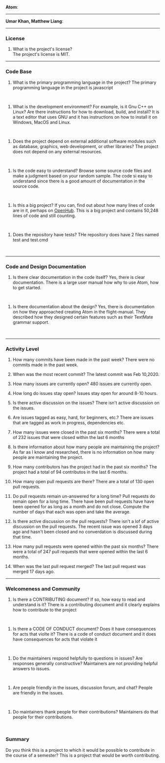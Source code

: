**Atom**:


---

**Umar Khan, Matthew Liang**:


---


### License

1. What is the project's license?<br>
The project's license is MIT.

---

### Code Base


1. What is the primary programming language in the project?
The primary programming language in the project is javascript
<br>

1. What is the development environment? For example, is it Gnu C++ on Linux?
Are there instructions for how to download, build, and install?
It is a text editor that uses GNU and it has instructions on how to install it on Windows, MacOS and Linux.
<br>

1. Does the project depend on external additional software modules such as
database,  graphics, web development, or other libraries?
The project does not depend on any external resources.
<br>

1. Is the code easy to understand? Browse some source code files and make
a judgment based on your random sample.
The code si easy to understand since there is a good amount of documentation in the source code.
<br>

1. Is this a big project? If you can, find out about how many lines of code
are in it, perhaps on [OpenHub](https://www.openhub.net/).
This is a big project and contains 50,248 lines of code and still counting.
<br>


1. Does the repository have tests?
THe repository does have 2 files named test and test.cmd
<br>


---

### Code and Design Documentation
1. Is there clear documentation in the code itself?
Yes, there is clear documentation. There is a large user manual how why to use Atom, how to get started. 
<br>


1. Is there documentation about the design?
Yes, there is documentation on how they approached creating Atom in the flight-manual. They described how they designed certain features such as their TextMate grammar support.
<br>


---


### Activity Level


1. How many commits have been made in the past week?
There were no commits made in the past week.

1. When was the most recent commit?
The latest commit was Feb 10,2020.

1. How many issues are currently open?
480 issues are currently open.

1. How long do issues stay open?
Issues stay open for around 8-10 hours.

1. Is there active discussion on the issues?
There isn't active discussion on the issues.

1. Are issues tagged as easy, hard, for beginners, etc.?
There are issues that are tagged as work in progress, dependencies etc.

1. How many issues were closed in the past six months?
There were a total of 232 issues that were closed within the last 6 months

1. Is there information about how many people are maintaining the project?
As far as I know and researched, there is no information on how many people are maintaining the project.

1. How many contributors has the project had in the past six months?
The project had a total of 94 contributos in the last 6 months.

1. How many open pull requests are there?
There are a total of 130 open pull requests.

1. Do pull requests remain un-answered for a long time?
Pull requests do remain open for a long time. There have been pull requests have have been opened for as long as a month and do not close.
Compute the number of days that each was open and take the average.

1. Is there active discussion on the pull requests?
There isn't a lof of active discussion on the pull requests. The recent issue was opened 3 days ago and hasn't been closed and no converdation is discussed during that time.

1. How many pull requests were opened within the past six months?
There were a total of 247 pull requests that were opened within the last 6 months.

1. When was the last  pull request  merged?
The last pull request was merged 17 days ago.

---
### Welcomeness and Community

1. Is there a CONTRIBUTING document? If so, how easy to read and understand is it?
There is a contributing document and it clearly explains how to contribute to the project
<br>

1. Is there a CODE OF CONDUCT document? Does it have consequences for acts that
violte it?
There is a code of conduct document and it does have consequences for acts that violate it
<br>

1. Do the maintainers respond helpfully to questions in issues?
Are responses generally constructive?
Maintainers are not providing helpful answers to issues. 
<br>

1. Are people friendly in the issues, discussion forum, and chat?
People are friendly in the issues.
<br>

1. Do maintainers thank people for their contributions?
Maintainers do that people for their contributions.
<br>

### Summary
Do you think  this is a project to which it would be possible to contribute in the course of a semester?
This is a project that would be worth contributing.

